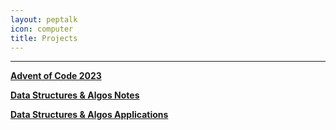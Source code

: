 ```yaml
---
layout: peptalk
icon: computer
title: Projects
---
```

_________________

[**Advent of Code 2023**](https://olisheldon.github.io/projects/advent_of_code23.html)

 <!-- -  -->

[**Data Structures & Algos Notes**](https://olisheldon.github.io/projects/data_structures_and_algorithms.html)

 <!-- -  -->

[**Data Structures & Algos Applications**](https://olisheldon.github.io/projects/algorithm_applications.html)

 <!-- -  -->
